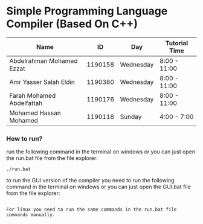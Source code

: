 # Simple Programming Language Compiler (Based On C++)

| Name                     | ID       | Day       | Tutorial Time |
|--------------------------|----------|-----------|--------------|
| Abdelrahman Mohamed Ezzat    | 1190158 | Wednesday | 8:00 - 11:00 |
| Amr Yasser Salah Eldin    | 1190380 | Wednesday | 8:00 - 11:00 |
| Farah Mohamed Abdelfattah    | 1190176 | Wednesday | 8:00 - 11:00 |
| Mohamed Hassan Mohamed  | 1190118 | Sunday    | 4:00 - 7:00  |

### How to run?

run the following command in the terminal on windows or you can just open the run.bat file from the file explorer:

```
./run.bat
```

to run the GUI version of the compiler you need to run the following command in the terminal on windows or you can just open the GUI.bat file from the file explorer:

```

For linux you need to run the same commands in the run.bat file commands manually.
